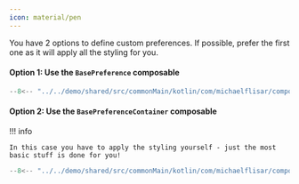 ```yaml
---
icon: material/pen
---
```


You have 2 options to define custom preferences. If possible, prefer the first one as it will apply all the styling for you.

#### Option 1: Use the `BasePreference` composable

```kotlin
--8<-- "../../demo/shared/src/commonMain/kotlin/com/michaelflisar/composepreferences/demo/demos/PrefScreenDemo.kt:demo-custom1"
```

#### Option 2: Use the `BasePreferenceContainer` composable

!!! info

    In this case you have to apply the styling yourself - just the most basic stuff is done for you!

```kotlin
--8<-- "../../demo/shared/src/commonMain/kotlin/com/michaelflisar/composepreferences/demo/demos/PrefScreenDemo.kt:demo-custom2"
```
